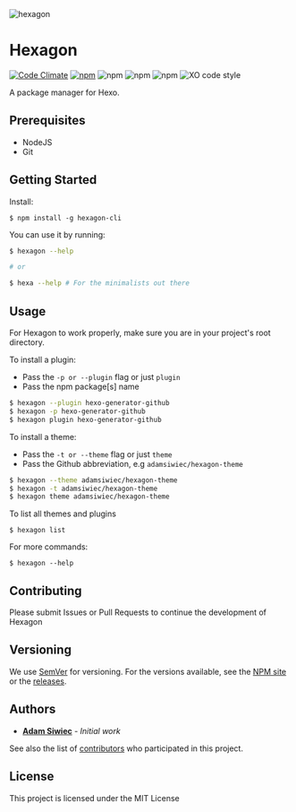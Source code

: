 
<img  align="center" src="https://s13.postimg.org/qd8bbi0mv/d41dc22748c_1.png" alt="hexagon">

# Hexagon
[![Code Climate](https://codeclimate.com/github/adamsiwiec/hexagon/badges/gpa.svg)](https://codeclimate.com/github/adamsiwiec/hexagon) [![npm](https://img.shields.io/npm/dm/hexagon-cli.svg)](https://npmjs.com/package/hexagon-cli) ![npm](https://img.shields.io/npm/v/hexagon-cli.svg) ![npm](https://img.shields.io/npm/l/hexagon-cli.svg) ![npm](https://david-dm.org/adamsiwiec/hexagon.svg) ![XO code style](https://img.shields.io/badge/code_style-XO-5ed9c7.svg)

A package manager for Hexo.


## Prerequisites

* NodeJS
* Git


## Getting Started

Install:

`$ npm install -g hexagon-cli`

You can use it by running:

```bash
$ hexagon --help

# or

$ hexa --help # For the minimalists out there
```

## Usage

For Hexagon to work properly, make sure you are in your project's root directory.

To install a plugin:
* Pass the `-p or --plugin` flag or just `plugin`
* Pass the npm package[s] name

```bash
$ hexagon --plugin hexo-generator-github
$ hexagon -p hexo-generator-github
$ hexagon plugin hexo-generator-github
```


To install a theme:
* Pass the `-t or --theme` flag or just `theme`
* Pass the Github abbreviation, e.g `adamsiwiec/hexagon-theme`

```bash
$ hexagon --theme adamsiwiec/hexagon-theme
$ hexagon -t adamsiwiec/hexagon-theme
$ hexagon theme adamsiwiec/hexagon-theme
```

To list all themes and plugins

    $ hexagon list


For more commands:

    $ hexagon --help


## Contributing

Please submit Issues or Pull Requests to continue the development of Hexagon

## Versioning

We use [SemVer](http://semver.org/) for versioning. For the versions available, see the [NPM site](https://www.npmjs.com/package/hexagon-cli) or the [releases](https://github.com/adamsiwiec/hexagon/releases).

## Authors

* **[Adam Siwiec](https://github.com/adamsiwiec)** - *Initial work*

See also the list of [contributors](https://github.com/adamsiwiec/hexagon/contributors) who participated in this project.

## License

This project is licensed under the MIT License
